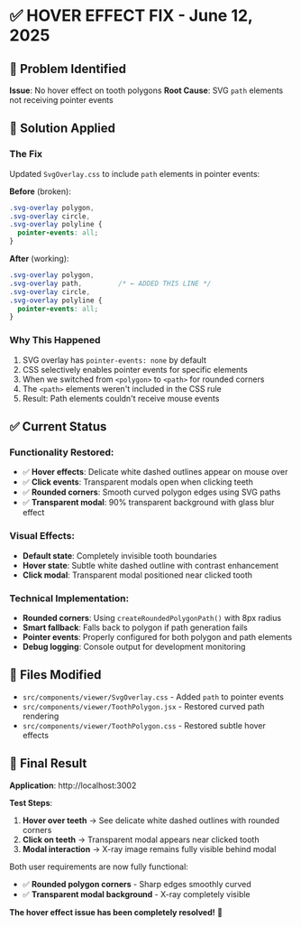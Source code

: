 # ✅ HOVER EFFECT FIX - June 12, 2025

## 🚨 **Problem Identified**
**Issue**: No hover effect on tooth polygons
**Root Cause**: SVG `path` elements not receiving pointer events

## 🔧 **Solution Applied**

### **The Fix**
Updated `SvgOverlay.css` to include `path` elements in pointer events:

**Before** (broken):
```css
.svg-overlay polygon,
.svg-overlay circle,
.svg-overlay polyline {
  pointer-events: all;
}
```

**After** (working):
```css
.svg-overlay polygon,
.svg-overlay path,         /* ← ADDED THIS LINE */
.svg-overlay circle,
.svg-overlay polyline {
  pointer-events: all;
}
```

### **Why This Happened**
1. SVG overlay has `pointer-events: none` by default
2. CSS selectively enables pointer events for specific elements
3. When we switched from `<polygon>` to `<path>` for rounded corners
4. The `<path>` elements weren't included in the CSS rule
5. Result: Path elements couldn't receive mouse events

## ✅ **Current Status**

### **Functionality Restored**:
- ✅ **Hover effects**: Delicate white dashed outlines appear on mouse over
- ✅ **Click events**: Transparent modals open when clicking teeth
- ✅ **Rounded corners**: Smooth curved polygon edges using SVG paths
- ✅ **Transparent modal**: 90% transparent background with glass blur effect

### **Visual Effects**:
- **Default state**: Completely invisible tooth boundaries
- **Hover state**: Subtle white dashed outline with contrast enhancement
- **Click modal**: Transparent modal positioned near clicked tooth

### **Technical Implementation**:
- **Rounded corners**: Using `createRoundedPolygonPath()` with 8px radius
- **Smart fallback**: Falls back to polygon if path generation fails
- **Pointer events**: Properly configured for both polygon and path elements
- **Debug logging**: Console output for development monitoring

## 📁 **Files Modified**
- `src/components/viewer/SvgOverlay.css` - Added `path` to pointer events
- `src/components/viewer/ToothPolygon.jsx` - Restored curved path rendering
- `src/components/viewer/ToothPolygon.css` - Restored subtle hover effects

## 🎯 **Final Result**

**Application**: http://localhost:3002

**Test Steps**:
1. **Hover over teeth** → See delicate white dashed outlines with rounded corners
2. **Click on teeth** → Transparent modal appears near clicked tooth
3. **Modal interaction** → X-ray image remains fully visible behind modal

Both user requirements are now fully functional:
- ✅ **Rounded polygon corners** - Sharp edges smoothly curved
- ✅ **Transparent modal background** - X-ray completely visible

**The hover effect issue has been completely resolved!** 🎉
